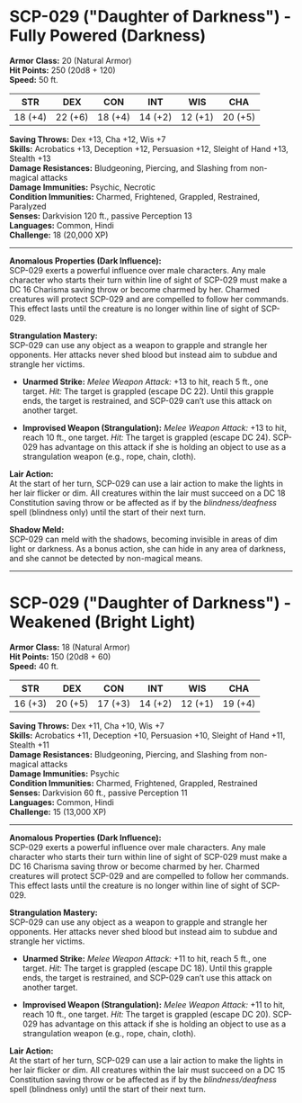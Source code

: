 # **SCP-029 ("Daughter of Darkness")** - Fully Powered (Darkness)

**Armor Class:** 20 (Natural Armor)  
**Hit Points:** 250 (20d8 + 120)  
**Speed:** 50 ft.

|   STR   |   DEX   |   CON   |   INT   |   WIS   |   CHA   |
| :-----: | :-----: | :-----: | :-----: | :-----: | :-----: |
| 18 (+4) | 22 (+6) | 18 (+4) | 14 (+2) | 12 (+1) | 20 (+5) |

**Saving Throws:** Dex +13, Cha +12, Wis +7  
**Skills:** Acrobatics +13, Deception +12, Persuasion +12, Sleight of Hand +13, Stealth +13  
**Damage Resistances:** Bludgeoning, Piercing, and Slashing from non-magical attacks  
**Damage Immunities:** Psychic, Necrotic  
**Condition Immunities:** Charmed, Frightened, Grappled, Restrained, Paralyzed  
**Senses:** Darkvision 120 ft., passive Perception 13  
**Languages:** Common, Hindi  
**Challenge:** 18 (20,000 XP)

---

**Anomalous Properties (Dark Influence):**  
SCP-029 exerts a powerful influence over male characters. Any male character who starts their turn within line of sight of SCP-029 must make a DC 16 Charisma saving throw or become charmed by her. Charmed creatures will protect SCP-029 and are compelled to follow her commands. This effect lasts until the creature is no longer within line of sight of SCP-029.

**Strangulation Mastery:**  
SCP-029 can use any object as a weapon to grapple and strangle her opponents. Her attacks never shed blood but instead aim to subdue and strangle her victims.

- **Unarmed Strike:** _Melee Weapon Attack:_ +13 to hit, reach 5 ft., one target. _Hit:_ The target is grappled (escape DC 22). Until this grapple ends, the target is restrained, and SCP-029 can’t use this attack on another target.

- **Improvised Weapon (Strangulation):** _Melee Weapon Attack:_ +13 to hit, reach 10 ft., one target. _Hit:_ The target is grappled (escape DC 24). SCP-029 has advantage on this attack if she is holding an object to use as a strangulation weapon (e.g., rope, chain, cloth).

**Lair Action:**  
At the start of her turn, SCP-029 can use a lair action to make the lights in her lair flicker or dim. All creatures within the lair must succeed on a DC 18 Constitution saving throw or be affected as if by the _blindness/deafness_ spell (blindness only) until the start of their next turn.

**Shadow Meld:**  
SCP-029 can meld with the shadows, becoming invisible in areas of dim light or darkness. As a bonus action, she can hide in any area of darkness, and she cannot be detected by non-magical means.

---

# **SCP-029 ("Daughter of Darkness")** - Weakened (Bright Light)

**Armor Class:** 18 (Natural Armor)  
**Hit Points:** 150 (20d8 + 60)  
**Speed:** 40 ft.

|   STR   |   DEX   |   CON   |   INT   |   WIS   |   CHA   |
| :-----: | :-----: | :-----: | :-----: | :-----: | :-----: |
| 16 (+3) | 20 (+5) | 17 (+3) | 14 (+2) | 12 (+1) | 19 (+4) |

**Saving Throws:** Dex +11, Cha +10, Wis +7  
**Skills:** Acrobatics +11, Deception +10, Persuasion +10, Sleight of Hand +11, Stealth +11  
**Damage Resistances:** Bludgeoning, Piercing, and Slashing from non-magical attacks  
**Damage Immunities:** Psychic  
**Condition Immunities:** Charmed, Frightened, Grappled, Restrained  
**Senses:** Darkvision 60 ft., passive Perception 11  
**Languages:** Common, Hindi  
**Challenge:** 15 (13,000 XP)

---

**Anomalous Properties (Dark Influence):**  
SCP-029 exerts a powerful influence over male characters. Any male character who starts their turn within line of sight of SCP-029 must make a DC 16 Charisma saving throw or become charmed by her. Charmed creatures will protect SCP-029 and are compelled to follow her commands. This effect lasts until the creature is no longer within line of sight of SCP-029.

**Strangulation Mastery:**  
SCP-029 can use any object as a weapon to grapple and strangle her opponents. Her attacks never shed blood but instead aim to subdue and strangle her victims.

- **Unarmed Strike:** _Melee Weapon Attack:_ +11 to hit, reach 5 ft., one target. _Hit:_ The target is grappled (escape DC 18). Until this grapple ends, the target is restrained, and SCP-029 can’t use this attack on another target.

- **Improvised Weapon (Strangulation):** _Melee Weapon Attack:_ +11 to hit, reach 10 ft., one target. _Hit:_ The target is grappled (escape DC 20). SCP-029 has advantage on this attack if she is holding an object to use as a strangulation weapon (e.g., rope, chain, cloth).

**Lair Action:**  
At the start of her turn, SCP-029 can use a lair action to make the lights in her lair flicker or dim. All creatures within the lair must succeed on a DC 15 Constitution saving throw or be affected as if by the _blindness/deafness_ spell (blindness only) until the start of their next turn.
